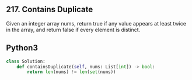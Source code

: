 
## 217. Contains Duplicate 

Given an integer array nums, return true if any value appears at least twice in the array, and return false if every element is distinct.




## Python3

```python
class Solution:
    def containsDuplicate(self, nums: List[int]) -> bool:
        return len(nums) != len(set(nums))

```


